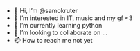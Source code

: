 - 👋 Hi, I’m @samokruter
- 👀 I’m interested in IT, music and my gf <3 
- 🌱 I’m currently learning python
- 💞️ I’m looking to collaborate on ...
- 📫 How to reach me not yet

<!---
samokruter/samokruter is a ✨ special ✨ repository because its `README.md` (this file) appears on your GitHub profile.
You can click the Preview link to take a look at your changes.
--->
